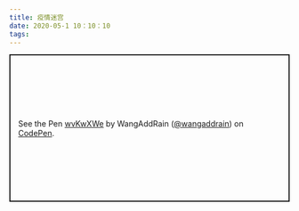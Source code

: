 ```yaml
---
title: 疫情迷宫
date: 2020-05-1 10：10：10
tags:
---
```

<p class="codepen" data-height="265" data-theme-id="light" data-default-tab="js,result" data-user="wangaddrain" data-slug-hash="wvKwXWe" style="height: 265px; box-sizing: border-box; display: flex; align-items: center; justify-content: center; border: 2px solid; margin: 1em 0; padding: 1em;" data-pen-title="wvKwXWe">
  <span>See the Pen <a href="https://codepen.io/wangaddrain/pen/wvKwXWe">
  wvKwXWe</a> by WangAddRain (<a href="https://codepen.io/wangaddrain">@wangaddrain</a>)
  on <a href="https://codepen.io">CodePen</a>.</span>
</p>
<script async src="https://static.codepen.io/assets/embed/ei.js"></script>